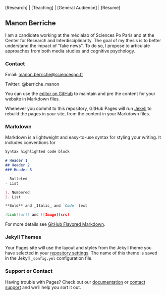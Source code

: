 
[Research] | [Teaching] | [General Audience] | [Resume]


## Manon Berriche

I am a candidate working at the médialab of Sciences Po Paris and at the Center for Research and Interdisciplinarity. The goal of my thesis is to better understand the impact of "fake news". To do so, I propose to articulate approaches from both media studies and cognitive psychology.


### Contact
Email: manon.berriche@sciencespo.fr

Twitter: @berriche_manon


You can use the [editor on GitHub](https://github.com/MBerriche/manonberriche.github.io/edit/master/index.md) to maintain and pre the content for your website in Markdown files.

Whenever you commit to this repository, GitHub Pages will run [Jekyll](https://jekyllrb.com/) to rebuild the pages in your site, from the content in your Markdown files.

### Markdown

Markdown is a lightweight and easy-to-use syntax for styling your writing. It includes conventions for

```markdown
Syntax highlighted code block

# Header 1
## Header 2
### Header 3

- Bulleted
- List

1. Numbered
2. List

**Bold** and _Italic_ and `Code` text

[Link](url) and ![Image](src)
```

For more details see [GitHub Flavored Markdown](https://guides.github.com/features/mastering-markdown/).

### Jekyll Themes

Your Pages site will use the layout and styles from the Jekyll theme you have selected in your [repository settings](https://github.com/MBerriche/manonberriche.github.io/settings). The name of this theme is saved in the Jekyll `_config.yml` configuration file.

### Support or Contact

Having trouble with Pages? Check out our [documentation](https://help.github.com/categories/github-pages-basics/) or [contact support](https://github.com/contact) and we’ll help you sort it out.
